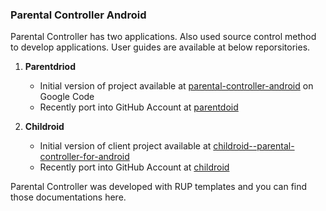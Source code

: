 ### Parental Controller Android

Parental Controller has two applications. Also used source control method to develop applications.
User guides are available at below reporsitories.

1. **Parentdriod**
   - Initial version of project available at [parental-controller-android](http://code.google.com/p/parental-controller-android/) on Google Code
   - Recently port into GitHub Account at [parentdoid](http://github.com/gihankarunarathne/Parental-Controller-Android)
   
2. **Childroid**
   - Initial version of client project available at [childroid--parental-controller-for-android](http://code.google.com/p/childroid--parental-controller-for-android/)
   - Recently port into GitHub Account at [childroid](http://github.com/gihankarunarathne/Parental-Controller-Android)

Parental Controller was developed with RUP templates and you can find those documentations here.
